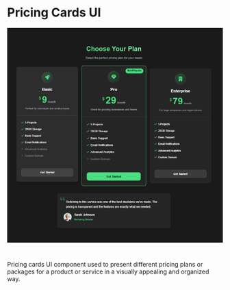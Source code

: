 # Pricing Cards UI

![pricing-cards](pricing-cards.PNG)

#
Pricing cards UI component used to present different pricing plans or packages for a product or service in a visually appealing and organized way.
